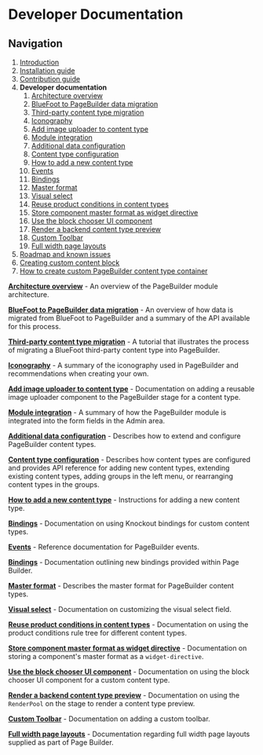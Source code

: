 # Developer Documentation

## Navigation

1. [Introduction]
2. [Installation guide]
3. [Contribution guide]
4. **Developer documentation**
    1. [Architecture overview]
    1. [BlueFoot to PageBuilder data migration]
    1. [Third-party content type migration]
    1. [Iconography]
    1. [Add image uploader to content type]
    1. [Module integration]
    1. [Additional data configuration]
    1. [Content type configuration]
    1. [How to add a new content type]
    1. [Events]
    1. [Bindings]
    1. [Master format]
    1. [Visual select] 
    1. [Reuse product conditions in content types]
    1. [Store component master format as widget directive]
    1. [Use the block chooser UI component]
    1. [Render a backend content type preview]
    1. [Custom Toolbar]
    1. [Full width page layouts]
5. [Roadmap and known issues]
6. [Creating custom content block]
7. [How to create custom PageBuilder content type container]

**[Architecture overview]** - An overview of the PageBuilder module architecture.

**[BlueFoot to PageBuilder data migration]** - An overview of how data is migrated from BlueFoot to PageBuilder and a summary of the API available for this process.

**[Third-party content type migration]** - A tutorial that illustrates the process of migrating a BlueFoot third-party content type into PageBuilder.

**[Iconography]** - A summary of the iconography used in PageBuilder and recommendations when creating your own.

**[Add image uploader to content type]** - Documentation on adding a reusable image uploader component to the PageBuilder stage for a content type.

**[Module integration]** - A summary of how the PageBuilder module is integrated into the form fields in the Admin area.

**[Additional data configuration]** - Describes how to extend and configure PageBuilder content types.

**[Content type configuration]** - Describes how content types are configured and provides API reference for adding new content types, extending existing content types, adding groups in the left menu, or rearranging content types in the groups.

**[How to add a new content type]** - Instructions for adding a new content type.

**[Bindings]** - Documentation on using Knockout bindings for custom content types.

**[Events]** - Reference documentation for PageBuilder events.

**[Bindings]** - Documentation outlining new bindings provided within Page Builder.

**[Master format]** - Describes the master format for PageBuilder content types.

**[Visual select]** - Documentation on customizing the visual select field.

**[Reuse product conditions in content types]** - Documentation on using the product conditions rule tree for different content types.

**[Store component master format as widget directive]** - Documentation on storing a component's master format as a `widget-directive`.

**[Use the block chooser UI component]** - Documentation on using the block chooser UI component for a custom content type.

**[Render a backend content type preview]** - Documentation on using the `RenderPool` on the stage to render a content type preview.

**[Custom Toolbar]** - Documentation on adding a custom toolbar.

**[Full width page layouts]** - Documentation regarding full width page layouts supplied as part of Page Builder.

[Introduction]: README.md
[Contribution guide]: CONTRIBUTING.md
[Installation guide]: install.md
[Developer documentation]: developer-documentation.md
[Architecture overview]: architecture-overview.md
[BlueFoot to PageBuilder data migration]: bluefoot-data-migration.md
[Third-party content type migration]: new-content-type-example.md
[Iconography]: iconography.md
[Add image uploader to content type]: image-uploader.md
[Module integration]: module-integration.md
[Additional data configuration]: custom-configuration.md
[Content type configuration]: content-type-configuration.md
[How to add a new content type]: how-to-add-new-content-type.md
[Events]: events.md
[Bindings]: bindings.md
[Master format]: master-format.md
[Visual select]: visual-select.md
[Reuse product conditions in content types]: product-conditions.md
[Store component master format as widget directive]: widget-directive.md
[Render a backend content type preview]: content-type-preview.md
[Use the block chooser UI component]: block-chooser-component.md
[Custom Toolbar]: toolbar.md
[Full width page layouts]: full-width-page-layouts.md
[Add image uploader to content type]: image-uploader.md
[Roadmap and Known Issues]: roadmap.md
[Creating Custom Content Block]: creating-custom-content-block.md
[How to create custom PageBuilder content type container]: how-to-create-custom-pagebuilder-content-type-container.md
